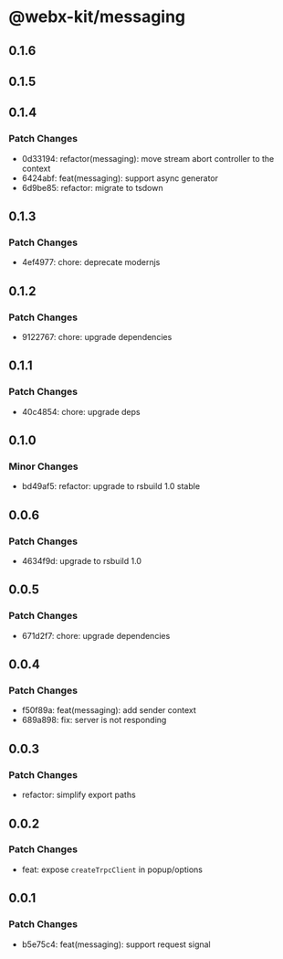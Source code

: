# @webx-kit/messaging

## 0.1.6

## 0.1.5

## 0.1.4

### Patch Changes

- 0d33194: refactor(messaging): move stream abort controller to the context
- 6424abf: feat(messaging): support async generator
- 6d9be85: refactor: migrate to tsdown

## 0.1.3

### Patch Changes

- 4ef4977: chore: deprecate modernjs

## 0.1.2

### Patch Changes

- 9122767: chore: upgrade dependencies

## 0.1.1

### Patch Changes

- 40c4854: chore: upgrade deps

## 0.1.0

### Minor Changes

- bd49af5: refactor: upgrade to rsbuild 1.0 stable

## 0.0.6

### Patch Changes

- 4634f9d: upgrade to rsbuild 1.0

## 0.0.5

### Patch Changes

- 671d2f7: chore: upgrade dependencies

## 0.0.4

### Patch Changes

- f50f89a: feat(messaging): add sender context
- 689a898: fix: server is not responding

## 0.0.3

### Patch Changes

- refactor: simplify export paths

## 0.0.2

### Patch Changes

- feat: expose `createTrpcClient` in popup/options

## 0.0.1

### Patch Changes

- b5e75c4: feat(messaging): support request signal
